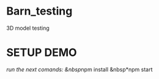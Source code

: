 # Barn_testing

3D model testing

# SETUP DEMO

*run the next comands:
&nbsp*npm install
&nbsp*npm start
